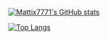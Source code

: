 [![Mattix7771's GitHub stats](https://github-readme-stats.vercel.app/api?username=mattix7771&show_icons=true&hide_rank=false&line_height=250&include_all_commits=true&theme=radical&card_width=500&count_private=true)](https://github.com/anuraghazra/github-readme-stats)


[![Top Langs](https://github-readme-stats.vercel.app/api/top-langs/?username=mattix7771&langs_count=5&layout=compact&card_width=450&theme=radical)](https://github.com/anuraghazra/github-readme-stats)

